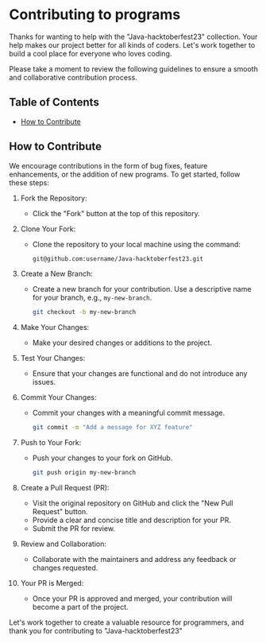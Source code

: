# Contributing to programs

Thanks for wanting to help with the "Java-hacktoberfest23" collection. Your help makes our project better for all kinds of coders. Let's work together to build a cool place for everyone who loves coding.

Please take a moment to review the following guidelines to ensure a smooth and collaborative contribution process.

## Table of Contents

- [How to Contribute](#how-to-contribute)

## How to Contribute

We encourage contributions in the form of bug fixes, feature enhancements, or the addition of new programs. To get started, follow these steps:

1. Fork the Repository:
   - Click the "Fork" button at the top of this repository.
   
2. Clone Your Fork:
   - Clone the repository to your local machine using the command:
     ```sh
     git@github.com:username/Java-hacktoberfest23.git
     ```

3. Create a New Branch:
   - Create a new branch for your contribution. Use a descriptive name for your branch, e.g., `my-new-branch`.
     ```sh
     git checkout -b my-new-branch
     ```

4. Make Your Changes:
   - Make your desired changes or additions to the project.

5. Test Your Changes:
   - Ensure that your changes are functional and do not introduce any issues.

6. Commit Your Changes:
   - Commit your changes with a meaningful commit message.
     ```sh
     git commit -m "Add a message for XYZ feature"
     ```

7. Push to Your Fork:
   - Push your changes to your fork on GitHub.
     ```sh
     git push origin my-new-branch
     ```

8. Create a Pull Request (PR):
   - Visit the original repository on GitHub and click the "New Pull Request" button.
   - Provide a clear and concise title and description for your PR.
   - Submit the PR for review.

9. Review and Collaboration:
   - Collaborate with the maintainers and address any feedback or changes requested.

10. Your PR is Merged:
    - Once your PR is approved and merged, your contribution will become a part of the project.

Let's work together to create a valuable resource for programmers, and thank you for contributing to "Java-hacktoberfest23"

